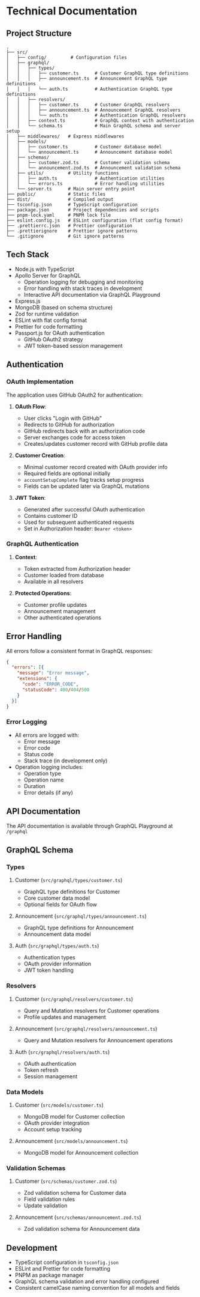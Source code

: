 # Technical Documentation

## Project Structure

```text
.
├── src/
│   ├── config/         # Configuration files
│   ├── graphql/
│   │   ├── types/
│   │   │   ├── customer.ts      # Customer GraphQL type definitions
│   │   │   ├── announcement.ts  # Announcement GraphQL type definitions
│   │   │   └── auth.ts          # Authentication GraphQL type definitions
│   │   ├── resolvers/
│   │   │   ├── customer.ts      # Customer GraphQL resolvers
│   │   │   ├── announcement.ts  # Announcement GraphQL resolvers
│   │   │   └── auth.ts          # Authentication GraphQL resolvers
│   │   ├── context.ts           # GraphQL context with authentication
│   │   └── schema.ts            # Main GraphQL schema and server setup
│   ├── middlewares/   # Express middlewares
│   ├── models/
│   │   ├── customer.ts          # Customer database model
│   │   └── announcement.ts      # Announcement database model
│   ├── schemas/
│   │   ├── customer.zod.ts      # Customer validation schema
│   │   └── announcement.zod.ts  # Announcement validation schema
│   ├── utils/         # Utility functions
│   │   ├── auth.ts              # Authentication utilities
│   │   └── errors.ts            # Error handling utilities
│   └── server.ts      # Main server entry point
├── public/            # Static files
├── dist/              # Compiled output
├── tsconfig.json      # TypeScript configuration
├── package.json       # Project dependencies and scripts
├── pnpm-lock.yaml     # PNPM lock file
├── eslint.config.js   # ESLint configuration (flat config format)
├── .prettierrc.json   # Prettier configuration
├── .prettierignore    # Prettier ignore patterns
└── .gitignore         # Git ignore patterns
```

## Tech Stack

- Node.js with TypeScript
- Apollo Server for GraphQL
  - Operation logging for debugging and monitoring
  - Error handling with stack traces in development
  - Interactive API documentation via GraphQL Playground
- Express.js
- MongoDB (based on schema structure)
- Zod for runtime validation
- ESLint with flat config format
- Prettier for code formatting
- Passport.js for OAuth authentication
  - GitHub OAuth2 strategy
  - JWT token-based session management

## Authentication

### OAuth Implementation

The application uses GitHub OAuth2 for authentication:

1. **OAuth Flow**:

   - User clicks "Login with GitHub"
   - Redirects to GitHub for authorization
   - GitHub redirects back with an authorization code
   - Server exchanges code for access token
   - Creates/updates customer record with GitHub profile data

2. **Customer Creation**:

   - Minimal customer record created with OAuth provider info
   - Required fields are optional initially
   - `accountSetupComplete` flag tracks setup progress
   - Fields can be updated later via GraphQL mutations

3. **JWT Token**:
   - Generated after successful OAuth authentication
   - Contains customer ID
   - Used for subsequent authenticated requests
   - Set in Authorization header: `Bearer <token>`

### GraphQL Authentication

1. **Context**:

   - Token extracted from Authorization header
   - Customer loaded from database
   - Available in all resolvers

2. **Protected Operations**:
   - Customer profile updates
   - Announcement management
   - Other authenticated operations

## Error Handling

All errors follow a consistent format in GraphQL responses:

```json
{
  "errors": [{
    "message": "Error message",
    "extensions": {
      "code": "ERROR_CODE",
      "statusCode": 400/404/500
    }
  }]
}
```

### Error Logging

- All errors are logged with:
  - Error message
  - Error code
  - Status code
  - Stack trace (in development only)
- Operation logging includes:
  - Operation type
  - Operation name
  - Duration
  - Error details (if any)

## API Documentation

The API documentation is available through GraphQL Playground at `/graphql`

## GraphQL Schema

### Types

1. Customer (`src/graphql/types/customer.ts`)

   - GraphQL type definitions for Customer
   - Core customer data model
   - Optional fields for OAuth flow

2. Announcement (`src/graphql/types/announcement.ts`)

   - GraphQL type definitions for Announcement
   - Announcement data model

3. Auth (`src/graphql/types/auth.ts`)
   - Authentication types
   - OAuth provider information
   - JWT token handling

### Resolvers

1. Customer (`src/graphql/resolvers/customer.ts`)

   - Query and Mutation resolvers for Customer operations
   - Profile updates and management

2. Announcement (`src/graphql/resolvers/announcement.ts`)

   - Query and Mutation resolvers for Announcement operations

3. Auth (`src/graphql/resolvers/auth.ts`)
   - OAuth authentication
   - Token refresh
   - Session management

### Data Models

1. Customer (`src/models/customer.ts`)

   - MongoDB model for Customer collection
   - OAuth provider integration
   - Account setup tracking

2. Announcement (`src/models/announcement.ts`)
   - MongoDB model for Announcement collection

### Validation Schemas

1. Customer (`src/schemas/customer.zod.ts`)

   - Zod validation schema for Customer data
   - Field validation rules
   - Update validation

2. Announcement (`src/schemas/announcement.zod.ts`)
   - Zod validation schema for Announcement data

## Development

- TypeScript configuration in `tsconfig.json`
- ESLint and Prettier for code formatting
- PNPM as package manager
- GraphQL schema validation and error handling configured
- Consistent camelCase naming convention for all models and fields
